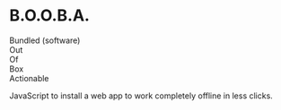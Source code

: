 # B.O.O.B.A.
Bundled (software)  <br>Out  <br>Of <br>Box <br>Actionable

JavaScript to install a web app to work completely offline in less clicks.

